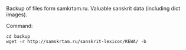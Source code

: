 Backup of files form samkrtam.ru. Valuable sanskrit data (including dict images).

Command:

```
cd backup
wget -r http://samskrtam.ru/sanskrit-lexicon/KEWA/ -b
```
